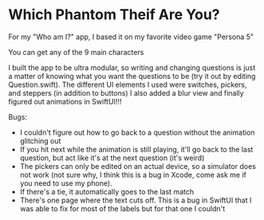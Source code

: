 # Which Phantom Theif Are You?

For my "Who am I?" app, I based it on my favorite video game "Persona 5"

You can get any of the 9 main characters

I built the app to be ultra modular, so writing and changing questions is just a matter of knowing what you want the questions to be (try it out by editing Question.swift).
The different UI elements I used were switches, pickers, and steppers (in addition to buttons)
I also added a blur view and finally figured out animations in SwiftUI!!!

Bugs:
- I couldn't figure out how to go back to a question without the animation glitching out
- If you hit next while the animation is still playing, it'll go back to the last question, but act like it's at the next question (it's weird)
- The pickers can only be edited on an actual device, so a simulator does not work (not sure why, I think this is a bug in Xcode, come ask me if you need to use my phone).
- If there's a tie, it automatically goes to the last match
- There's one page where the text cuts off. This is a bug in SwiftUI that I was able to fix for most of the labels but for that one I couldn't
